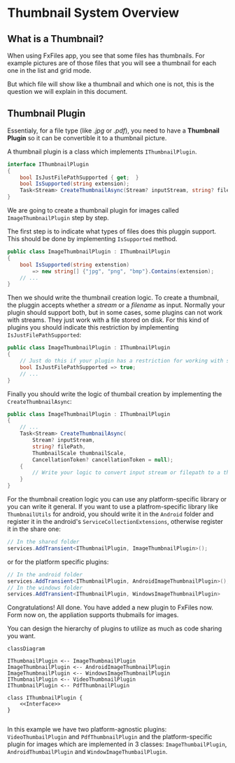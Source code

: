 # Thumbnail System Overview

## What is a Thumbnail?
When using FxFiles app, you see that some files has thumbnails. For example pictures are of those files that you will see a thumbnail for each one in the list and grid mode.

But which file will show like a thumbnail and which one is not, this is the question we will explain in this document.

## Thumbnail Plugin
Essentialy, for a file type (like *.jpg* or *.pdf*), you need to have a **Thumbnail Plugin** so it can be convertible it to a thumbnail picture.

A thumbnail plugin is a class which implements `IThumbnailPlugin`.

```csharp
interface IThumbnailPlugin
{
    bool IsJustFilePathSupported { get;  }
    bool IsSupported(string extension);
    Task<Stream> CreateThumbnailAsync(Stream? inputStream, string? filePath, ThumbnailScale thumbnailScale, CancellationToken? cancellationToken = null);
}
```

We are going to create a thumbnail plugin for images called `ImageThumbnailPlugin` step by step.

The first step is to indicate what types of files does this pluggin support. This should be done by implementing `IsSupported` method.

```csharp
public class ImageThumbnailPlugin : IThumbnailPlugin
{
    bool IsSupported(string extenstion) 
        => new string[] {"jpg", "png", "bmp"}.Contains(extension);
    // ...
}
```

Then we should write the thumbnail creation logic. To create a thumbnail, the pluggin accepts whether a *stream* or a *filename* as input. Normally your plugin should support both, but in some cases, some plugins can not work with streams. They just work with a file stored on disk. For this kind of plugins you should indicate this restriction by implementing `IsJustFilePathSupported`:

```csharp
public class ImageThumbnailPlugin : IThumbnailPlugin
{
    // Just do this if your plugin has a restriction for working with streams. Otherwise left it false.
    bool IsJustFilePathSupported => true;
    // ...
}
```
Finally you should write the logic of thumbail creation by implementing the `CreateThumbnailAsync`:

```csharp
public class ImageThumbnailPlugin : IThumbnailPlugin
{
    // ...
    Task<Stream> CreateThumbnailAsync(
        Stream? inputStream, 
        string? filePath, 
        ThumbnailScale thumbnailScale, 
        CancellationToken? cancellationToken = null);
    {
        // Write your logic to convert input stream or filepath to a thubmnail and return its stream.
    }
}
```
For the thumbnail creation logic you can use any platform-specific library or you can write it general. If you want to use a platfrom-specific library like `ThumbnailUtils` for android, you should write it in the `Android` folder and register it in the android's `ServiceCollectionExtensions`, otherwise register it in the share one:

```csharp
// In the shared folder
services.AddTransient<IThumbnailPlugin, ImageThumbnailPlugin>();
```
or for the platform specific plugins:
```csharp
// In the android folder
services.AddTransient<IThumbnailPlugin, AndroidImageThumbnailPlugin>();
// In the windows folder
services.AddTransient<IThumbnailPlugin, WindowsImageThumbnailPlugin>
```

Congratulations! All done. You have added a new plugin to FxFiles now. Form now on, the appliation supports thubmails for images.

You can design the hierarchy of plugins to utilize as much as code sharing you want.

```mermaid
classDiagram

IThumbnailPlugin <-- ImageThumbnailPlugin
ImageThumbnailPlugin <-- AndroidImageThumbnailPlugin
ImageThumbnailPlugin <-- WindowsImageThumbnailPlugin
IThumbnailPlugin <-- VideoThumbnailPlugin
IThumbnailPlugin <-- PdfThumbnailPlugin

class IThumbnailPlugin {
    <<Interface>>
}
 
```

In this example we have two platform-agnostic plugins: `VideoThumbailPlugin` and `PdfThumbnailPlugin` and the platform-specific plugin for images which are implemented in 3 classes: `ImageThumbailPlugin`, `AndroidThumbailPlugin` and `WindowImageThumbailPlugin`.